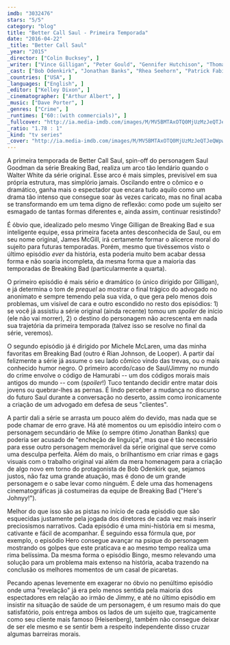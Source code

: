 ```yaml
---
imdb: "3032476"
stars: "5/5"
category: "blog"
title: "Better Call Saul - Primeira Temporada"
date: "2016-04-22"
_title: "Better Call Saul"
_year: "2015"
_director: ["Colin Bucksey", ]
_writer: ["Vince Gilligan", "Peter Gould", "Gennifer Hutchison", "Thomas Schnauz", "Gordon Smith", ]
_cast: ["Bob Odenkirk", "Jonathan Banks", "Rhea Seehorn", "Patrick Fabian", "Michael Mando", "Michael McKean", ]
_countries: ["USA", ]
_languages: ["English", ]
_editor: ["Kelley Dixon", ]
_cinematographer: ["Arthur Albert", ]
_music: ["Dave Porter", ]
_genres: ["Crime", ]
_runtimes: ["60::(with commercials)", ]
_fullcover: "http://ia.media-imdb.com/images/M/MV5BMTAxOTQ0MjUzMzJeQTJeQWpwZ15BbWU4MDY0NTAxNzMx.jpg"
_ratio: "1.78 : 1"
_kind: "tv series"
_cover: "http://ia.media-imdb.com/images/M/MV5BMTAxOTQ0MjUzMzJeQTJeQWpwZ15BbWU4MDY0NTAxNzMx._V1._SX94_SY140_.jpg"
---
```

A primeira temporada de Better Call Saul, spin-off do personagem Saul Goodman da série Breaking Bad, realiza um arco tão lendário quando o Walter White da série original. Esse arco é mais simples, previsível em sua própria estrutura, mas simplório jamais. Oscilando entre o cômico e o dramático, ganha mais o espectador que encara tudo aquilo como um drama tão intenso que consegue soar às vezes caricato, mas no final acaba se transformando em um tema digno de reflexão: como pode um sujeito ser esmagado de tantas formas diferentes e, ainda assim, continuar resistindo?

É óbvio que, idealizado pelo mesmo Vinge Gilligan de Breaking Bad e sua inteligente equipe, essa primeira faceta antes desconhecida de Saul, ou em seu nome original, James McGill, irá certamente formar o alicerce moral do sujeito para futuras temporadas. Porém, mesmo que tivéssemos visto o último episódio _ever_ da história, esta poderia muito bem acabar dessa forma e não soaria incompleta, da mesma forma que a maioria das temporadas de Breaking Bad (particularmente a quarta).

O primeiro episódio é mais sério e dramático (o único dirigido por Gilligan), e já determina o tom de _prequel_ ao mostrar o final trágico do advogado no anonimato e sempre temendo pela sua vida, o que gera pelo menos dois problemas, um visível de cara e outro escondido no resto dos episódios: 1) se você já assistiu a série original (ainda recente) tomou um _spoiler_ de início (ele não vai morrer), 2) o destino do personagem não acrescenta em nada sua trajetória da primeira temporada (talvez isso se resolve no final da série, veremos).

O segundo episódio já é dirigido por Michele McLaren, uma das minha favoritas em Breaking Bad (outro é Rian Johnson, de Looper). A partir daí felizmente a série já assume o seu lado cômico vindo das trevas, ou o mais conhecido humor negro. O primeiro acordo/caso de Saul/Jimmy no mundo do crime envolve o código de Hamurabi -- um dos códigos morais mais antigos do mundo -- com (_spoiler_!) Tuco tentando decidir entre matar dois jovens ou quebrar-lhes as pernas. É lindo perceber a mudança no discurso do futuro Saul durante a conversação no deserto, assim como ironicamente a criação de um advogado em defesa de seus "clientes".

A partir dali a série se arrasta um pouco além do devido, mas nada que se pode chamar de erro grave. Há até momentos ou um episódio inteiro com o personagem secundário de Mike (o sempre ótimo Jonathan Banks) que poderia ser acusado de "encheção de linguiça", mas que é tão necessário para esse outro personagem memorável da série original que serve como uma desculpa perfeita. Além do mais, o brilhantismo em criar rimas e gags visuais com o trabalho original vai além da mera homenagem para a criação de algo novo em torno do protagonista de Bob Odenkirk que, sejamos justos, não faz uma grande atuação, mas é dono de um grande personagem e o sabe levar como ninguém. É dele uma das homenagens cinematográficas já costumeiras da equipe de Breaking Bad ("Here's Johnyy!").

Melhor do que isso são as pistas no início de cada episódio que são esquecidas justamente pela jogada dos diretores de cada vez mais inserir preciosismos narrativos. Cada episódio é uma mini-história em si mesma, cativante e fácil de acompanhar. É seguindo essa fórmula que, por exemplo, o episódio Hero consegue avançar na psique do personagem mostrando os golpes que este praticava e ao mesmo tempo realiza uma rima belíssima. Da mesma forma o episódio Bingo, mesmo relevando uma solução para um problema mais extenso na história, acaba trazendo na conclusão os melhores momentos de um casal de picaretas.

Pecando apenas levemente em exagerar no óbvio no penúltimo episódio onde uma "revelação" já era pelo menos sentida pela maioria dos espectadores em relação ao irmão de Jimmy, e até no último episódio em insistir na situação de saúde de um personagem, é um resumo mais do que satisfatório, pois entrega ambos os lados de um sujeito que, tragicamente como seu cliente mais famoso (Heisenberg), também não consegue deixar de ser ele mesmo e se sentir bem a respeito independente disso cruzar algumas barreiras morais.
